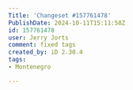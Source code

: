 ```yaml
---
Title: 'Changeset #157761478'
PublishDate: 2024-10-11T15:11:58Z
id: 157761478
user: Jerry Jorts
comment: fixed tags
created_by: iD 2.30.4
tags:
- Montenegro

---
```

